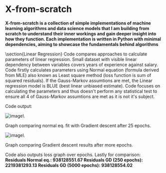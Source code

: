 # X-from-scratch
<b>X-from-scratch is a collection of simple implementations of machine learning algorithms and data science models that I am building from scratch to understand their inner workings and gain deeper insight into how they function. Each implementation is written in Python with minimal dependencies, aiming to showcase the fundamentals behind algorithms</b>

\section{Linear Regression}
Code compares approaches to calculate parameters of linear regression. Small dataset with visible linear dependency between variables covers years of experience against salary. Code firstly calculates parameters using Normal equation (formula derived from MLE) also known as Least square method (loss function is sum of squared residuals). If the Gauss-Markov assumtions are met, the Linear regression model is BLUE (best linear unbiased estimate). Code focuses on calculating the parameters and thus doesn't perform any statistical test to ensure all 4 of Gauss-Markov assumtions are met as it is not it's subject.

Code output:

![image](https://github.com/user-attachments/assets/a0660b1b-77e3-4bc7-8efa-41605a3e5f6f)\\

Graph comparing normal eq. fit with Gradient descent after 25 epochs.

![image](https://github.com/user-attachments/assets/8708890f-c2f3-4c4e-b6c4-c312bf379289)\\

Graph comparing Gradient descent results after more epochs.

Code also outputs loss graph over epochs.
Lastly for comparison:
**Residuals Normal eq.: 938128551.67
Residuals GD (250 epochs): 2219381293.13
Residuals GD (5000 epochs): 938128554.02**





